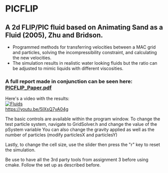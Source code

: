 # PICFLIP

## A 2d FLIP/PIC fluid based on Animating Sand as a Fluid (2005), Zhu and Bridson. 
* Programmed methods for transferring velocities between a MAC grid and particles, solving the incompressibility constraint, and calculating the new velocities.  
* The simulation results in realistic water looking fluids but the ratio can be adjusted to mimic liquids with different viscosities.
### A full report made in conjunction can be seen here: [PICFLIP_Paper.pdf](PICFLIP_Paper.pdf)

Here's a video with the results:  
[![Fluids](https://img.youtube.com/vi/5IXsQ7yA04g/maxresdefault.jpg)](https://youtu.be/5IXsQ7yA04g "FLIP Fluids")  
https://youtu.be/5IXsQ7yA04g

The basic controls are available within the program window. 
To change the test particle system, navigate to GridSolver.h and change the value of the pSystem variable
You can also change the gravity applied as well as the number of particles (modify particlesX and particlesY)

Lastly, to change the cell size, use the slider then press the "r" key to reset the simulation.

Be use to have all the 3rd party tools from assignment 3 before using cmake. Follow the set up as described before.




